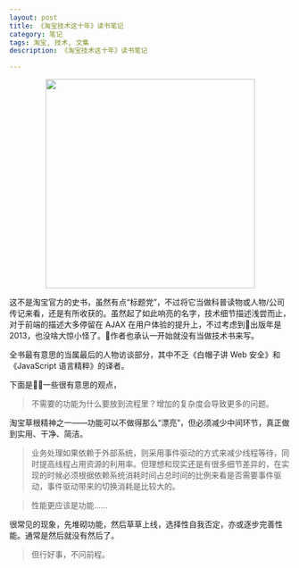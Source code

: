 ```yaml
---
layout: post
title: 《淘宝技术这十年》读书笔记
category: 笔记
tags: 淘宝, 技术, 文集
description: 《淘宝技术这十年》读书笔记

---
```


<div align="center"><img width="375" src="https://img3.doubanio.com/view/subject/l/public/s26713863.jpg"/></div>

这不是淘宝官方的史书，虽然有点“标题党”，不过将它当做科普读物或人物/公司传记来看，还是有所收获的。虽然起了如此响亮的名字，技术细节描述浅尝而止，对于前端的描述大多停留在 AJAX 在用户体验的提升上，不过考虑到出版年是2013，也没啥大惊小怪了。作者也承认一开始就没有当做技术书来写。

全书最有意思的当属最后的人物访谈部分，其中不乏《白帽子讲 Web 安全》和《JavaScript 语言精粹》的译者。

下面是一些很有意思的观点，

> 不需要的功能为什么要放到流程里？增加的复杂度会导致更多的问题。

淘宝草根精神之一——功能可以不做得那么“漂亮”，但必须减少中间环节，真正做到实用、干净、简洁。

> 业务处理如果依赖于外部系统，则采用事件驱动的方式来减少线程等待，同时提高线程占用资源的利用率。但理想和现实还是有很多细节差异的，在实现的时候必须根据依赖系统消耗时间占总时间的比例来看是否需要事件驱动，事件驱动带来的切换消耗是比较大的。

> 性能更应该是功能......

很常见的现象，先堆砌功能，然后草草上线，选择性自我否定，亦或逐步完善性能。通常是然后就没有然后了。

> 但行好事，不问前程。

